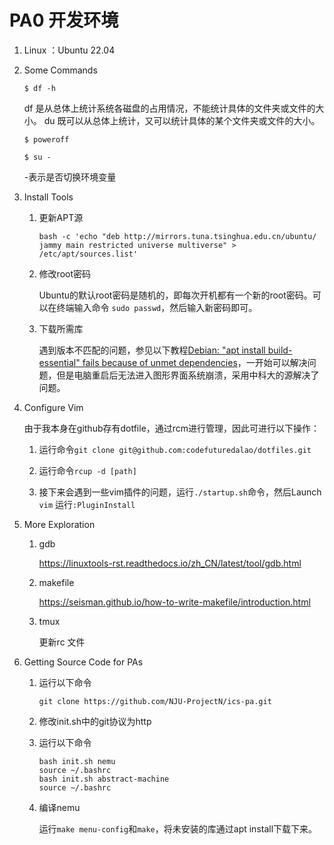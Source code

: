 # PA0 开发环境

1. Linux ：Ubuntu 22.04

2. Some Commands

   ```shell
   $ df -h
   ```

   df 是从总体上统计系统各磁盘的占用情况，不能统计具体的文件夹或文件的大小。
   du 既可以从总体上统计，又可以统计具体的某个文件夹或文件的大小。

   ```shell
   $ poweroff
   ```

   ```shell
   $ su -
   ```

   -表示是否切换环境变量

3. Install Tools

   1. 更新APT源

      ```shell
      bash -c 'echo "deb http://mirrors.tuna.tsinghua.edu.cn/ubuntu/ jammy main restricted universe multiverse" > /etc/apt/sources.list'
      ```

   2. 修改root密码

      Ubuntu的默认root密码是随机的，即每次开机都有一个新的root密码。可以在终端输入命令 `sudo passwd`，然后输入新密码即可。

   3. 下载所需库

      遇到版本不匹配的问题，参见以下教程[Debian: "apt install build-essential" fails because of unmet dependencies](https://serverfault.com/questions/993576/debian-apt-install-build-essential-fails-because-of-unmet-dependencies/1046470#1046470)，一开始可以解决问题，但是电脑重启后无法进入图形界面系统崩溃，采用中科大的源解决了问题。

4. Configure Vim

   由于我本身在github存有dotfile，通过rcm进行管理，因此可进行以下操作：

   1. 运行命令`git clone git@github.com:codefuturedalao/dotfiles.git`
   2. 运行命令`rcup -d [path]`

   3. 接下来会遇到一些vim插件的问题，运行`./startup.sh`命令，然后Launch `vim` 运行`:PluginInstall`

5. More Exploration

   1. gdb

      https://linuxtools-rst.readthedocs.io/zh_CN/latest/tool/gdb.html

   2. makefile

      https://seisman.github.io/how-to-write-makefile/introduction.html

   3. tmux

      更新rc 文件

6. Getting Source Code for PAs

   1. 运行以下命令

      ```shell
      git clone https://github.com/NJU-ProjectN/ics-pa.git
      ```

   2. 修改init.sh中的git协议为http

   3. 运行以下命令

      ```shell
      bash init.sh nemu
      source ~/.bashrc
      bash init.sh abstract-machine
      source ~/.bashrc
      ```

   4. 编译nemu

      运行```make menu-config```和```make```，将未安装的库通过apt install下载下来。



